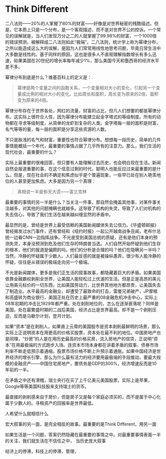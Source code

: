 # Think Different

二八法则——20%的人掌握了80%的财富——好像是对世界秘密的残酷描述。但是，它本质上只是一个分布，是一个客观描述，而不是对世界不公的控诉。一个常见的误解就是，当人们发现万分之二的人就掌握了99.98%的财富，一个1000倍的错误预测，被解释成二八法则如此“极端”。二八法则，统计学上称为幂律分布，之所以能造成这么大的误解，是因为人们常常用线性地思考问题，毕竟日常生活中大多数是线性的。基于同样的原因，这也是很多人不直观理解指数增长有多么迅速，如果美国在20世纪的增长率每年减少1%，那么美国今天和墨西哥的经济水平差不多。

幂律分布到底是什么？维基百科上的定义是：
> 幂律是两个变量之间的函数关系，一个变量相对大小的变化，引起另一个变量成比例的相对大小的变化。比如周长和面积，周长变为原来的2倍，面积变为原来的4倍。

幂律分布存在于世界各处，网红的流量，财富的占比，但凡人们想要的都是幂律分布。这实际上很符合人性，因为幂律分布能建立起金字塔式的等级制度。所有的动物都在寻求等级制度，从简单的龙虾到复杂的人类。金字塔每一层的面积是财富，名气等等的量，每一层的面积是分享这些资源的人数。

不只是肤浅的名气和财富，重要性也符合幂律分布。想想每一段历史，简单的几件事情能概括一个年代，最重要的事情占据了几乎所有的注意力。那么，我们生活的现代社会，最重要的什么？

实际上最重要的很难回答，但只要有人能理解过去历史，也会明白现在生活。新闻自然会报道重要的事，在这个信息过剩的时代，聪明人也能反应过来最重要的是什么。但是，现在社会的不确定和焦虑似乎是个普遍现象，一些早已处在别人艳羡地位的人甚至更加焦虑。大多是因为另一个真理：
> 真相说一半是弥天大谎——富兰克林

最重要的事情的另一半是什么？当关注一件事，那自然会掩盖其他事，对某件事关注越多，对其他的问题掩瞒也就越多。这导致了机构的失灵，导致了人们对机构的失去信心，导致了我们生活在越来越纠缠显然的矛盾中。

最显然的是，曾经是世界上最受信赖的美国新闻媒体失去公信力。《华盛顿邮报》曾经揭发过水门事件，还有曾经和《纽约时报》一起公开越南战争丑闻，老布什总统一边看CNN一边指挥战争。不光是受到美国总统的质疑，还有是他们本身的预测失灵，本身没预测到危及他们生存的特朗普当选。人们自然开始怀疑到他们生存的根本，他们的报道是偏颇的吗，他们的分析是合理的吗？他们在隐瞒另一半吗？当然，冷静的怀疑属于少数人。人们最反感的就是被操纵愚弄，很少有人能冷静的怀疑，往往是从错误的极端走向另一个极端。

不光是新闻媒体，更多是我们正生活的叙事故事，都隐藏着巨大的矛盾。如果美国依靠金融霸权剥削全世界，让美国人能轻松过上优渥的生活。但是正是高昂的美元让用美元标价的一切东西，比如美国劳动力，比世界其他地方都昂贵，让美国失去了制造业。水平最高的金融业，却遭受了最致命的打击，雷曼兄弟破产，JP摩根和高盛转为商业银行，美国正处在历史上最严重的08金融危机冲击中心，实际上08年初期的冲击比1929年都严重。处在剥削地位的，怎么在逐渐衰落呢？同样是美国，处在最繁盛时期的二战后美国，经济占比是世界最高。却不是一个剥削压迫，反而是马歇尔计划，登月计划。

如果“资本”是在剥削人，如果直上云霄的美国股市是资本剥削最鲜明的场景，那么实际上正说明资本在用更高的价格买股票，资本处在最不利的地位。中国房地产也是同理，“炒房”的人是在用历史最高的价格买房，流入房地产的信贷，正说明“资本”在用最极端的方式跑步入场。连资本市场本身都在讲着矛盾的叙事，债券市场利率不断走低预示着通缩，股票市场价格不断上升预示着通胀。如果中国经济是世界经济的增长引擎，那么为什么最有活力的经济要用最极端的手段推动，要最大规模的金融资产——中国住宅房地产，要债务是GDP的300%，经济增速反而是10年前的一半。
<!-- 地方政府的房价调控政策，正是在掩盖明斯基时刻到来——对房子需求枯竭，借由杠杠火箭上升的房价自由落体 -->
在矛盾之中还有滑稽，瑞士央行在买了上千亿美元美国股票，实际上是苹果，Google等等美国科技股来支持瑞士的货币。

最直接的剥削感来自于房价，但是房子又是每个家庭必须买的，而不是属于中心化属于少数人的。寻租资产的回报率是世界最低。

人希望什么就相信什么

宏大叙事的另一面，是完全相反的故事。最重要的是Think Different，用另一面

如果生活是一个问题，答案仍然隐藏在最重要的事情之中。对最重要事情表面一半的关注，我们就生活在不信任之中，
当历史庞大叙事

<!-- 通过称为帝国主义反对帝国主义 -->

经济上的停滞，科技上的停滞，管理，